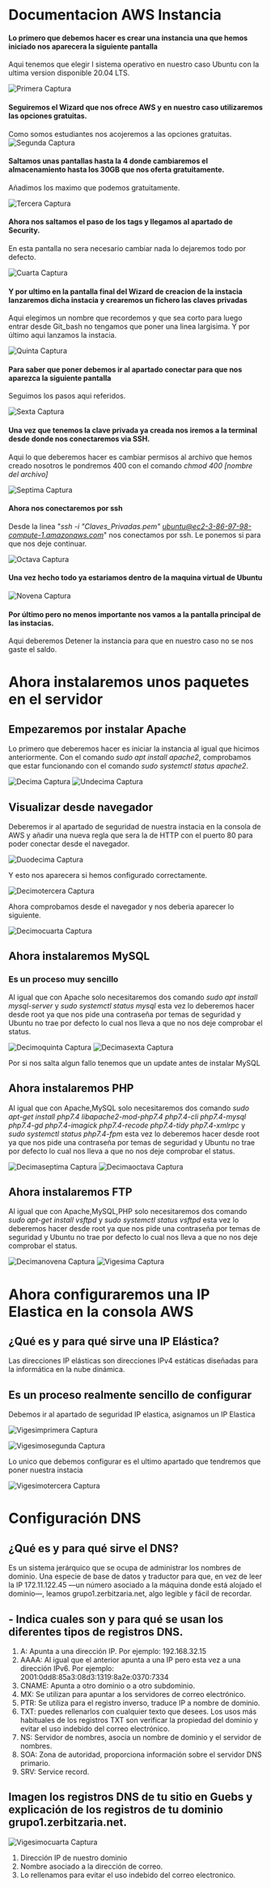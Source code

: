 # Documentacion AWS Instancia
#### Lo primero que debemos hacer es crear una instancia una que hemos iniciado nos aparecera la siguiente pantalla 
Aqui tenemos que elegir l sistema operativo en nuestro caso Ubuntu con la ultima version disponible 20.04 LTS.

![Primera Captura](https://raw.githubusercontent.com/Gaizkaja/dweb_AWS/main/img/Cap1.PNG)
#### Seguiremos el Wizard que nos ofrece AWS y en nuestro caso utilizaremos las opciones gratuitas.

Como somos estudiantes nos acojeremos a las opciones gratuitas.
![Segunda Captura](https://raw.githubusercontent.com/Gaizkaja/dweb_AWS/main/img/Cap2.PNG)

#### Saltamos unas pantallas hasta la 4 donde cambiaremos el almacenamiento hasta los 30GB que nos oferta gratuitamente.

Añadimos los maximo que podemos gratuitamente.

![Tercera Captura](https://raw.githubusercontent.com/Gaizkaja/dweb_AWS/main/img/Cap3.PNG)

#### Ahora nos saltamos el paso de los tags y llegamos al apartado de Security.

En esta pantalla no sera necesario cambiar nada lo dejaremos todo por defecto.

![Cuarta Captura](https://raw.githubusercontent.com/Gaizkaja/dweb_AWS/main/img/Cap4.PNG)

#### Y por ultimo en la pantalla final del Wizard de creacion de la instacia lanzaremos dicha instacia y crearemos un fichero las claves privadas

Aqui elegimos un nombre que recordemos y que sea corto para luego entrar desde Git_bash no tengamos que poner una linea largisima. Y por último aqui lanzamos la instacia.

![Quinta Captura](https://raw.githubusercontent.com/Gaizkaja/dweb_AWS/main/img/Cap5.PNG)

#### Para saber que poner debemos ir al apartado conectar para que nos aparezca la siguiente pantalla 

Seguimos los pasos aqui referidos.

![Sexta Captura ](https://raw.githubusercontent.com/Gaizkaja/dweb_AWS/main/img/Cap9.PNG)

#### Una vez que tenemos la clave privada ya creada nos iremos a la terminal desde donde nos conectaremos via SSH.

Aqui lo que deberemos hacer es cambiar permisos al archivo que hemos creado nosotros le pondremos 400 con el comando *chmod 400 [nombre del archivo]*

![Septima Captura ](https://raw.githubusercontent.com/Gaizkaja/dweb_AWS/main/img/Cap16.PNG)

#### Ahora nos conectaremos por ssh

Desde la linea "*ssh -i "Claves_Privadas.pem" ubuntu@ec2-3-86-97-98-compute-1.amazonaws.com*" nos conectamos por ssh.
Le ponemos si para que nos deje continuar.

![Octava Captura ](https://raw.githubusercontent.com/Gaizkaja/dweb_AWS/main/img/Cap7.PNG)

#### Una vez hecho todo ya estariamos dentro de la maquina virtual de Ubuntu

![Novena Captura ](https://raw.githubusercontent.com/Gaizkaja/dweb_AWS/main/img/Cap8.PNG)

#### Por último pero no menos importante nos vamos a la pantalla principal de las instacias.
Aqui deberemos Detener la instancia para que en nuestro caso no se nos gaste el saldo.

# Ahora instalaremos unos paquetes en el servidor

## Empezaremos por instalar Apache

Lo primero que deberemos hacer es iniciar la instancia al igual que hicimos anteriormente. Con el comando *sudo apt install apache2*, comprobamos que estar funcionando con el comando *sudo systemctl status apache2*.

![Decima Captura ](https://raw.githubusercontent.com/Gaizkaja/dweb_AWS/main/img/Cap_Apache1.PNG)
![Undecima Captura ](https://raw.githubusercontent.com/Gaizkaja/dweb_AWS/main/img/Cap_Apache2.PNG)

## Visualizar desde navegador

Deberemos ir al apartado de seguridad de nuestra instacia en la consola de AWS y añadir una nueva regla que sera la de HTTP con el puerto 80 para poder conectar desde el navegador.

![Duodecima Captura ](https://raw.githubusercontent.com/Gaizkaja/dweb_AWS/main/img/Cap_Apache5.PNG)

Y esto nos aparecera si hemos configurado correctamente.

![Decimotercera Captura ](https://raw.githubusercontent.com/Gaizkaja/dweb_AWS/main/img/Cap_Apache3.PNG)

Ahora comprobamos desde el navegador y nos deberia aparecer lo siguiente.

![Decimocuarta Captura ](https://raw.githubusercontent.com/Gaizkaja/dweb_AWS/main/img/Cap_Apache4.PNG)

## Ahora instalaremos MySQL

### Es un proceso muy sencillo

Al igual que con Apache solo necesitaremos dos comando *sudo apt install mysql-server* y *sudo systemctl status mysql* esta vez lo deberemos hacer desde root ya que nos pide una contraseña por temas de seguridad y Ubuntu no trae por defecto lo cual nos lleva a que no nos deje comprobar el status.

![Decimoquinta Captura ](https://raw.githubusercontent.com/Gaizkaja/dweb_AWS/main/img/Cap_Mysql1.PNG)
![Decimasexta Captura ](https://raw.githubusercontent.com/Gaizkaja/dweb_AWS/main/img/Cap_Mysql2.PNG)

Por si nos salta algun fallo tenemos que un update antes de instalar MySQL

## Ahora instalaremos PHP

Al igual que con Apache,MySQL solo necesitaremos dos comando *sudo apt-get install php7.4 libapache2-mod-php7.4 php7.4-cli php7.4-mysql php7.4-gd php7.4-imagick php7.4-recode php7.4-tidy php7.4-xmlrpc* y *sudo systemctl status php7.4-fpm* esta vez lo deberemos hacer desde root ya que nos pide una contraseña por temas de seguridad y Ubuntu no trae por defecto lo cual nos lleva a que no nos deje comprobar el status.

![Decimaseptima Captura ](https://raw.githubusercontent.com/Gaizkaja/dweb_AWS/main/img/Cap_PHP1.PNG)
![Decimaoctava Captura ](https://raw.githubusercontent.com/Gaizkaja/dweb_AWS/main/img/Cap_PHP2.PNG)

## Ahora instalaremos FTP

Al igual que con Apache,MySQL,PHP solo necesitaremos dos comando *sudo apt-get install vsftpd* y *sudo systemctl status vsftpd* esta vez lo deberemos hacer desde root ya que nos pide una contraseña por temas de seguridad y Ubuntu no trae por defecto lo cual nos lleva a que no nos deje comprobar el status.

![Decimanovena Captura ](https://raw.githubusercontent.com/Gaizkaja/dweb_AWS/main/img/Cap_Vsftp1.PNG)
![Vigesima Captura ](https://raw.githubusercontent.com/Gaizkaja/dweb_AWS/main/img/Cap_Vsftp2.PNG)

# Ahora configuraremos una IP Elastica en la consola AWS

## ¿Qué es y para qué sirve una IP Elástica?

Las direcciones IP elásticas son direcciones IPv4 estáticas diseñadas para la informática en la nube dinámica.

## Es un proceso realmente sencillo de configurar

Debemos ir al apartado de seguridad IP elastica, asignamos un IP Elastica

![Vigesimprimera Captura ](https://raw.githubusercontent.com/Gaizkaja/dweb_AWS/main/img/Cap_IpElastic.PNG)

![Vigesimosegunda Captura ](https://raw.githubusercontent.com/Gaizkaja/dweb_AWS/main/img/Cap_IpElastic1.PNG)

Lo unico que debemos configurar es el ultimo apartado que tendremos que poner nuestra instacia 

![Vigesimotercera Captura ](https://raw.githubusercontent.com/Gaizkaja/dweb_AWS/main/img/Cap_IpElastic2.PNG)




# Configuración DNS

## ¿Qué es y para qué sirve el DNS?

Es un sistema jerárquico que se ocupa de administrar los nombres de dominio. Una especie de base de datos y traductor para que, en vez de leer la IP 172.11.122.45 —un número asociado a la máquina donde está alojado el dominio—, leamos grupo1.zerbitzaria.net, algo legible y fácil de recordar.

## - Indica cuales son y para qué se usan los diferentes tipos de registros DNS.

1. A: Apunta a una dirección IP. Por ejemplo: 192.168.32.15  
2. AAAA: Al igual que el anterior apunta a una IP pero esta vez a una dirección IPv6. Por ejemplo: 2001:0dd8:85a3:08d3:1319:8a2e:0370:7334  
3. CNAME: Apunta a otro dominio o a otro subdominio.   
4. MX: Se utilizan para apuntar a los servidores de correo electrónico.  
5. PTR: Se utiliza para  el registro inverso, traduce IP a nombre de dominio. 
6. TXT: puedes rellenarlos con cualquier texto que desees. Los usos más habituales de los registros TXT son verificar la propiedad del dominio y evitar el uso indebido del correo electrónico. 
7. NS: Servidor de nombres, asocia un nombre de dominio y el servidor de nombres.
8. SOA: Zona de autoridad, proporciona información sobre el servidor DNS primario.  
9. SRV: Service record.  

## Imagen los registros DNS de tu sitio en Guebs y explicación de los registros de tu dominio grupo1.zerbitzaria.net.

![Vigesimocuarta Captura ](https://raw.githubusercontent.com/Gaizkaja/dweb_AWS/main/img/Cap_DNS1.PNG)

1. Dirección IP de nuestro dominio 
2. Nombre asociado a la dirección de correo.
3. Lo rellenamos para evitar el uso indebido del correo electronico.
